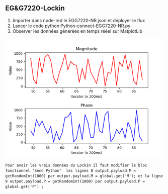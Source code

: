 ## EG&G7220-Lockin

1. Importer dans node-red le EGG7220-NR.json et déployer le flux
2. Lancer le code python Python-connect-EGG7220-NR.py
3. Observer les données générées en temps rééel sur MatplotLib

![Données générées](https://github.com/williams040315/MSC-Lab/blob/main/01-Banc-de-mesure-vrille/EG%26G7220-Lockin/Figure_1.png)

`Pour avoir les vrais données du Lockin il faut modifier le bloc fonctionnel 'Send Python'  les lignes 8 output.payload.M = getRandomInt(1000) par output.payload.M = global.get('M'); et la ligne 9 output.payload.P = getRandomInt(1000) par output.payload.P = global.get('P') ;`

